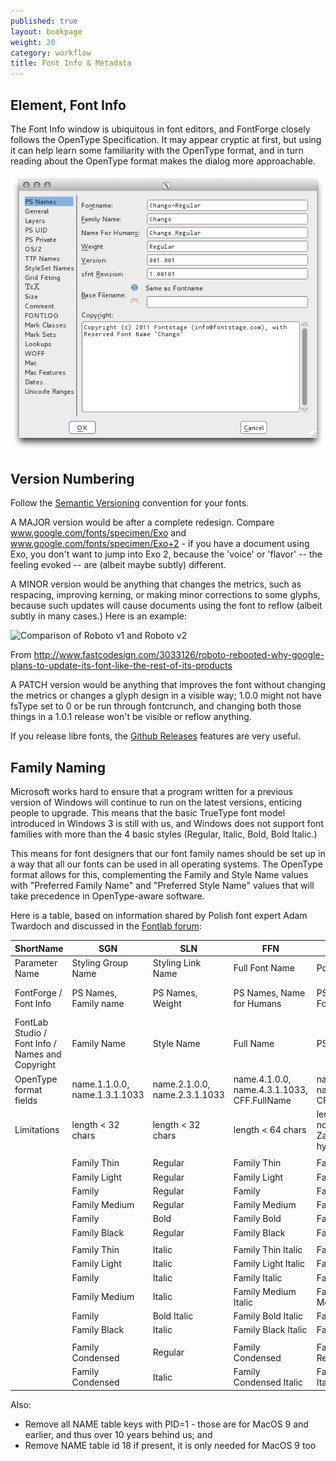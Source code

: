 ```yaml
---
published: true
layout: bookpage
weight: 20
category: workflow
title: Font Info & Metadata
---
```


## Element, Font Info

The Font Info window is ubiquitous in font editors, and FontForge closely follows the OpenType Specification. 
It may appear cryptic at first, but using it can help learn some familiarity with the OpenType format, and in turn reading about the OpenType format makes the dialog more approachable. 

<img src="images/info_ps_names.png"/>

## Version Numbering

Follow the [Semantic Versioning](http://semver.org) convention for your fonts.

A MAJOR version would be after a complete redesign. Compare www.google.com/fonts/specimen/Exo and www.google.com/fonts/specimen/Exo+2 - if you have a document using Exo, you don't want to jump into Exo 2, because the 'voice' or 'flavor' -- the feeling evoked -- are (albeit maybe subtly) different.

A MINOR version would be anything that changes the metrics, such as respacing, improving kerning, or making minor corrections to some glyphs, because such updates will cause documents using the font to reflow (albeit subtly in many cases.) Here is an example:

![Comparison of Roboto v1 and Roboto v2](http://c.fastcompany.net/multisite_files/fastcompany/imagecache/inline-large/inline/2014/07/3033126-inline-i-thenewroboto2.jpg) 

From <http://www.fastcodesign.com/3033126/roboto-rebooted-why-google-plans-to-update-its-font-like-the-rest-of-its-products>

A PATCH version would be anything that improves the font without changing the metrics or changes a glyph design in a visible way; 1.0.0 might not have fsType set to 0 or be run through fontcrunch, and changing both those things in a 1.0.1 release won't be visible or reflow anything.

If you release libre fonts, the [Github Releases](https://www.google.com/search?q=github+releases) features are very useful.

## Family Naming

Microsoft works hard to ensure that a program written for a previous version of Windows will continue to run on the latest versions, enticing people to upgrade. This means that the basic TrueType font model introduced in Windows 3 is still with us, and Windows does not support font families with more than the 4 basic styles (Regular, Italic, Bold, Bold Italic.) 

This means for font designers that our font family names should be set up in a way that all our fonts can be used in all operating systems. The OpenType format allows for this, complementing the Family and Style Name values with "Preferred Family Name" and "Preferred Style Name" values that will take precedence in OpenType-aware software.

Here is a table, based on information shared by Polish font expert Adam Twardoch and discussed in the [Fontlab forum](http://forum.fontlab.com/index.php?topic=313.0):

| ShortName                                        | SGN                                   | SLN                              | FFN                                         | PSN                                                         | TFN                                      | TSN                                     | Weight                                                                        | Is Bold                                   | Is Italic                                          |
|--------------------------------------------------|---------------------------------------|----------------------------------|---------------------------------------------|-------------------------------------------------------------|------------------------------------------|-----------------------------------------|-------------------------------------------------------------------------------|-------------------------------------------|----------------------------------------------------|
| Parameter Name                                   | Styling Group Name                    | Styling Link Name                | Full Font Name                              | PostScript Name                                             | Typographic Family Name                  | Typographic Style Name                  | Weight                                                                        | Styling Link “is bold”                    | Styling Link “is italic”                           |
| FontForge / Font Info                            | PS Names, Family name                 | PS Names, Weight                 | PS Names, Name for Humans                   | PS Name, Fontname                                           | TTF Names, OT Family Name                | TTF Names,                              | OS/2, Weight Class (numeric)                                                  | Mac, Mac Style Set, Bold                  | Mac, Mac Style Set, Italic / General, Italic Angle |
| FontLab Studio / Font Info / Names and Copyright | Family Name                           | Style Name                       | Full Name                                   | PS Font Name                                                | OpenType-specific names / OT Family Name | OpenType-specific names / OT Style Name | Weight (numeric)                                                              | Font is bold                              | Font is italic                                     |
| OpenType format fields                           | name.1.1.0.0, name.1.3.1.1033         | name.2.1.0.0, name.2.3.1.1033    | name.4.1.0.0, name.4.3.1.1033, CFF.FullName | name.6.1.0.0, name.6.3.1.1033, CFF.FontName                 | name.16.3.1.1033, CFF.FamilyName         | name.17.3.1.1033                        | CFF.Weight (OS/2.usWeightClass)                                               | head.macStyle.bit0, OS/2.fsSelection.bit5 | head.macStyle.bit1, OS/2.fsSelection.bit0          |
| Limitations                                      | length < 32 chars                     | length < 32 chars                | length < 64 chars                           | length < 30 chars, no spaces, only A-Za-z0-9 and one hyphen | length < 32 chars                        | length < 32 chars                       | value >= 250 and <= 900 in steps of 50, regular must be 400, bold must be 700 |                                           |                                                    |
|                                                  |                                       |                                  |                                             |                                                             |                                          |                                         |                                                                               |                                           |                                                    |
|                                                  | Family Thin                           | Regular                          | Family Thin                                 | Family-Thin                                                 | Family                                   | Thin                                    | Thin (250)                                                                    |                                           |                                                    |
|                                                  | Family Light                          | Regular                          | Family Light                                | Family-LightItalic                                          | Family                                   | Light                                   | Light (300)                                                                   |                                           |                                                    |
|                                                  | Family                                | Regular                          | Family                                      | Family-Regular                                              | Family                                   | Regular                                 | Regular (400)                                                                 |                                           |                                                    |
|                                                  | Family Medium                         | Regular                          | Family Medium                               | Family-Medium                                               | Family                                   | Medium                                  | Medium (500)                                                                  |                                           |                                                    |
|                                                  | Family                                | Bold                             | Family Bold                                 | Family-Bold                                                 | Family                                   | Bold                                    | Bold (700)                                                                    | X                                         |                                                    |
|                                                  | Family Black                          | Regular                          | Family Black                                | Family-Black                                                | Family                                   | Black                                   | Black (900)                                                                   |                                           |                                                    |
|                                                  |                                       |                                  |                                             |                                                             |                                          |                                         |                                                                               |                                           |                                                    |
|                                                  | Family Thin                           | Italic                           | Family Thin Italic                          | Family-ThinItalic                                           | Family                                   | Thin Italic                             | Thin (250)                                                                    |                                           | X                                                  |
|                                                  | Family Light                          | Italic                           | Family Light Italic                         | Family-LightItalic                                          | Family                                   | Light Italic                            | Light (300)                                                                   |                                           | X                                                  |
|                                                  | Family                                | Italic                           | Family Italic                               | Family-Italic                                               | Family                                   | Italic                                  | Regular (400)                                                                 |                                           | X                                                  |
|                                                  | Family Medium                         | Italic                           | Family Medium Italic                        | Family-MediumItalic                                         | Family                                   | Medium Italic                           | Medium (500)                                                                  |                                           | X                                                  |
|                                                  | Family                                | Bold Italic                      | Family Bold Italic                          | Family-BoldItalic                                           | Family                                   | Bold Italic                             | Bold (700)                                                                    | X                                         | X                                                  |
|                                                  | Family Black                          | Italic                           | Family Black Italic                         | Family-BlackItalic                                          | Family                                   | Black Italic                            | Black (900)                                                                   |                                           | X                                                  |
|                                                  |                                       |                                  |                                             |                                                             |                                          |                                         |                                                                               |                                           |                                                    |
|                                                  | Family Condensed                      | Regular                          | Family Condensed                            | FamilyCondensed-Regular                                     | Family                                   | Condensed                               | Regular (400)                                                                 |                                           |                                                    |
|                                                  | Family Condensed                      | Italic                           | Family Condensed Italic                     | FamilyCondensed-Italic                                      | Family                                   | Condensed Italic                        | Regular (400)                                                                 |                                           | X                                                  |

Also:

* Remove all NAME table keys with PID=1 - those are for MacOS 9 and earlier, and thus over 10 years behind us; and 
* Remove NAME table id 18 if present, it is only needed for MacOS 9 too
